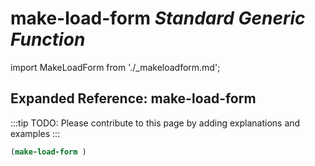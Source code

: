 # **make-load-form** *Standard Generic Function*

import MakeLoadForm from './_makeloadform.md';

<MakeLoadForm />

## Expanded Reference: make-load-form

:::tip
TODO: Please contribute to this page by adding explanations and examples
:::

```lisp
(make-load-form )
```

